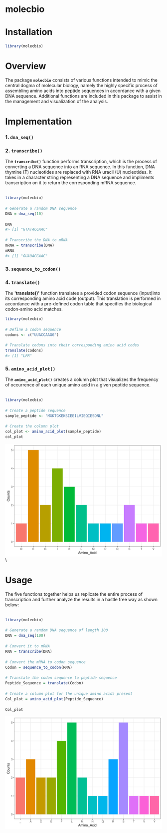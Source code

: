 molecbio
================

# Installation

``` r
library(molecbio)
```

# Overview

The package **`molecbio`** consists of various functions intended to
mimic the central dogma of molecular biology, namely the highly specific
process of assembling amino acids into peptide sequences in accordance with a 
given DNA sequence. Additional functions are included in this package to assist 
in the management and visualization of the analysis.

# Implementation

### 1. **`dna_seq()`**

### 2. **`transcribe()`**

The **`transcribe()`** function performs transcription, which is the
process of converting a DNA sequence into an RNA sequence. In this
function, DNA thymine (T) nucleotides are replaced with RNA uracil (U)
nucleotides. It takes in a character string representing a DNA sequence
and impliments transcription on it to return the corresponding mRNA
sequence.

``` r

library(molecbio)

# Generate a random DNA sequence
DNA = dna_seq(10)

DNA
#> [1] "GTATACGAAC"

# Transcribe the DNA to mRNA
mRNA = transcribe(DNA)
mRNA
#> [1] "GUAUACGAAC"
```

### 3. **`sequence_to_codon()`**

### 4. **`translate()`**
The **'translate()'** function translates a provided codon sequence 
(input)into its corresponding amino acid code (output). This translation is performed 
in accordance with a pre-defined codon table that specifies the 
biological codon-amino acid matches.

``` r
library(molecbio)

# Define a codon sequence
codons <- c("UUACCAAGG")

# Translate codons into their corresponding amino acid codes
translate(codons)
#> [1] "LPR"

```

### 5. **`amino_acid_plot()`**

The **`amino_acid_plot()`** creates a column plot that visualizes the
frequency of occurrence of each unique amino acid in a given peptide
sequence.

``` r

library(molecbio)

# Create a peptide sequence
sample_peptide <- "MGKTGKEKSIEEILVIEQIESDNL"

# Create the column plot
col_plot <- amino_acid_plot(sample_peptide)
col_plot
```

![](README_files/figure-gfm/unnamed-chunk-3-1.svg)<!-- --> \

# Usage 
The five functions together helps us replicate the entire process of
transcription and further analyze the results in a hastle free way as
shown below:

``` r

library(molecbio)

# Generate a random DNA sequence of length 100
DNA = dna_seq(100)

# Convert it to mRNA
RNA = transcribe(DNA)

# Convert the mRNA to codon sequence
Codon = sequence_to_codon(RNA)

# Translate the codon sequence to peptide sequence
Peptide_Sequence = translate(Codon)

# Create a column plot for the unique amino acids present
Col_plot = amino_acid_plot(Peptide_Sequence)

Col_plot
```

![](README_files/figure-gfm/unnamed-chunk-4-1.svg)<!-- -->
